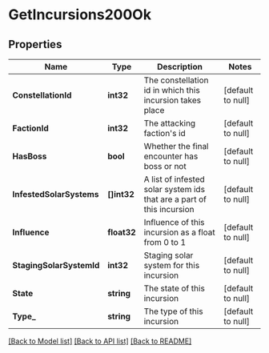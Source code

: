 # GetIncursions200Ok

## Properties
Name | Type | Description | Notes
------------ | ------------- | ------------- | -------------
**ConstellationId** | **int32** | The constellation id in which this incursion takes place | [default to null]
**FactionId** | **int32** | The attacking faction&#x27;s id | [default to null]
**HasBoss** | **bool** | Whether the final encounter has boss or not | [default to null]
**InfestedSolarSystems** | **[]int32** | A list of infested solar system ids that are a part of this incursion | [default to null]
**Influence** | **float32** | Influence of this incursion as a float from 0 to 1 | [default to null]
**StagingSolarSystemId** | **int32** | Staging solar system for this incursion | [default to null]
**State** | **string** | The state of this incursion | [default to null]
**Type_** | **string** | The type of this incursion | [default to null]

[[Back to Model list]](../README.md#documentation-for-models) [[Back to API list]](../README.md#documentation-for-api-endpoints) [[Back to README]](../README.md)

